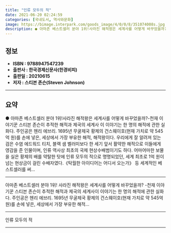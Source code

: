 ```yaml
---
title: "인류 모두의 적"
date: 2021-06-20 02:24:59
categories: [국내도서, 역사와문화]
image: https://bimage.interpark.com/goods_image/4/0/0/8/351074008s.jpg
description: ● 아마존 베스트셀러 분야 1위!사라진 해적왕은 세계사를 어떻게 바꾸었을까?-천재 이야기꾼 스티븐 존슨이 추적한 해적과 제국의 세계사 이 이야기는 한 명의 해적에 관한 실화다. 주인공은 헨리 에브리. 1695년 무굴제국 황제의 건스웨이호(현재 가치로 약 545억 원)를 손에 넣은, 세
---
```


## **정보**

- **ISBN : 9788947547239**
- **출판사 : 한국경제신문사(한경비피)**
- **출판일 : 20210615**
- **저자 : 스티븐 존슨(Steven Johnson)**

------



## **요약**

●  아마존 베스트셀러 분야 1위!사라진 해적왕은 세계사를 어떻게 바꾸었을까?-천재 이야기꾼 스티븐 존슨이 추적한 해적과 제국의 세계사 이 이야기는 한 명의 해적에 관한 실화다. 주인공은 헨리 에브리. 1695년 무굴제국 황제의 건스웨이호(현재 가치로 약 545억 원)를 손에 넣은, 세상에서 가장 부유한 해적, 해적왕이다. 우리에게 잘 알려져 있는 검은 수염 에드워드 티치, 블랙 샘 벨러미보다 한 세기 앞서 활약한 해적으로 이들에게 영감을 준 인물이며, 인류 역사상 최초의 국제 현상수배범이기도 하다. 어마어마한 보물을 실은 황제의 배를 약탈한 탓에 인류 모두의 적으로 명명되었던, 세계 최초로 1억 원이 넘는 현상금이 걸린 수배자였다.《탁월한 아이디어는 어디서 오는가》 등 세계적인 베스트셀러를 써...

------

아마존 베스트셀러 분야 1위!
사라진 해적왕은 세계사를 어떻게 바꾸었을까?
-천재 이야기꾼 스티븐 존슨이 추적한 해적과 제국의 세계사이 이야기는 한 명의 해적에 관한 실화다. 주인공은 헨리 에브리. 1695년 무굴제국 황제의 건스웨이호(현재 가치로 약 545억 원)를 손에 넣은, 세상에서 가장 부유한 해적... 

------


인류 모두의 적 

------


